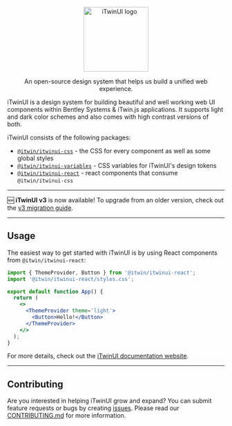 <p align="center">
  <picture>
    <source
      media='(prefers-color-scheme: dark)'
      srcset='https://itwin.github.io/iTwinUI/logo-dark.svg'
    />
    <img
      src='https://itwin.github.io/iTwinUI/logo.svg'
      alt='iTwinUI logo'
      height='150'
    />
  </picture>
</p>

<p align="center">An open-source design system that helps us build a unified web experience.</p>

iTwinUI is a design system for building beautiful and well working web UI components within Bentley Systems & iTwin.js applications. It supports light and dark color schemes and also comes with high contrast versions of both.

iTwinUI consists of the following packages:

- [`@itwin/itwinui-css`](https://github.com/iTwin/iTwinUI/blob/main/packages/itwinui-css/README.md) - the CSS for every component as well as some global styles
- [`@itwin/itwinui-variables`](https://github.com/iTwin/iTwinUI/blob/main/packages/itwinui-variables/README.md) - CSS variables for iTwinUI's design tokens
- [`@itwin/itwinui-react`](https://github.com/iTwin/iTwinUI/blob/main/packages/itwinui-react/README.md) - react components that consume `@itwin/itwinui-css`

---

🆕 **iTwinUI v3** is now available! To upgrade from an older version, check out the [v3 migration guide](https://github.com/iTwin/iTwinUI/wiki/iTwinUI-react-v3-migration-guide).

---

## Usage

The easiest way to get started with iTwinUI is by using React components from `@itwin/itwinui-react`:

```jsx
import { ThemeProvider, Button } from '@itwin/itwinui-react';
import '@itwin/itwinui-react/styles.css';

export default function App() {
  return (
    <>
      <ThemeProvider theme='light'>
        <Button>Hello!</Button>
      </ThemeProvider>
    </>
  );
}
```

For more details, check out the [iTwinUI documentation website](https://itwinui.bentley.com).

---

## Contributing

Are you interested in helping iTwinUI grow and expand? You can submit feature requests or bugs by creating [issues](https://github.com/iTwin/iTwinUI/issues).
Please read our [CONTRIBUTING.md](https://github.com/iTwin/iTwinUI/blob/main/CONTRIBUTING.md) for more information.
